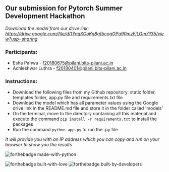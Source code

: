 ## Our submission for Pytorch Summer Development Hackathon 

*Download the model from our drive link: https://drive.google.com/file/d/1YaqKCoKg8gfbcogOPa90mzFjLOm7il35/view?usp=sharing*

### Participants:

  * Esha Pahwa - f20180675@pilani.bits-pilani.ac.in 
  * Achleshwar Luthra - f20180401@pilani.bits-pilani.ac.in


### Instructions:

  * Download the following files from my Github repository: static folder, templates folder, app.py file and requirements.txt file
  * Download the model which has all parameter values using the Google drive link  in the README.md file and store it in the folder called 'models'
  * On the terminal, move to the directory containing all this material and execute the command  `pip install -r requirements.txt` to install the packages 
  * Run the command  `python app.py` to run the .py file 
  
  *It will provide you with an IP address which you can copy and run on your browser to show you the results* 



![forthebadge made-with-python](https://ForTheBadge.com/images/badges/made-with-python.svg)

![forthebadge built-with-love](https://ForTheBadge.com/images/badges/built-with-love.svg)
![forthebadge built-by-developers](https://ForTheBadge.com/images/badges/built-by-developers.svg)

